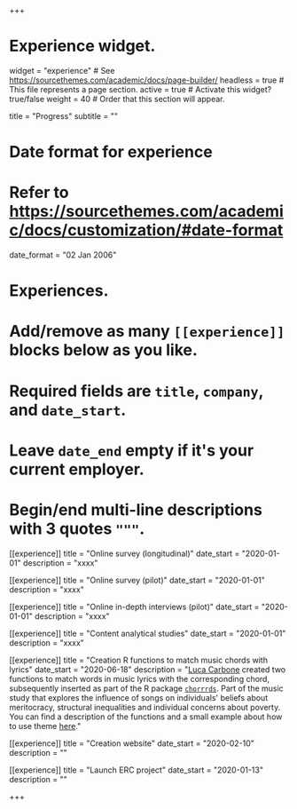 +++
# Experience widget.
widget = "experience"  # See https://sourcethemes.com/academic/docs/page-builder/
headless = true  # This file represents a page section.
active = true  # Activate this widget? true/false
weight = 40  # Order that this section will appear.

title = "Progress"
subtitle = ""

# Date format for experience
#   Refer to https://sourcethemes.com/academic/docs/customization/#date-format
date_format = "02 Jan 2006"

# Experiences.
#   Add/remove as many `[[experience]]` blocks below as you like.
#   Required fields are `title`, `company`, and `date_start`.
#   Leave `date_end` empty if it's your current employer.
#   Begin/end multi-line descriptions with 3 quotes `"""`.

[[experience]]
  title = "Online survey (longitudinal)"
  date_start = "2020-01-01"
  description = "xxxx"

[[experience]]
  title = "Online survey (pilot)"
  date_start = "2020-01-01"
  description = "xxxx"

[[experience]]
  title = "Online in-depth interviews (pilot)"
  date_start = "2020-01-01"
  description = "xxxx"

[[experience]]
  title = "Content analytical studies"
  date_start = "2020-01-01"
  description = "xxxx"

[[experience]]
  title = "Creation R functions to match music chords with lyrics"
  date_start = "2020-06-18"
  description = "[Luca Carbone](http://www.projectmimic.eu/authors/admin4/) created two functions to match words in music lyrics with the corresponding chord, subsequently inserted as part of the R package [`chorrrds`](https://github.com/r-music/chorrrds). Part of the music study that explores the influence of songs on individuals' beliefs about meritocracy, structural inequalities and individual concerns about poverty. You can find a description of the functions and a small example about how to use theme [here](https://www.lucacarbone.com/post/functions_chorrrds/functions_chorrrds/)."

[[experience]]
  title = "Creation website"
  date_start = "2020-02-10"
  description = ""
  
[[experience]]
  title = "Launch ERC project"
  date_start = "2020-01-13"
  description = ""

+++
